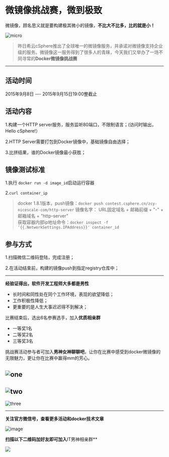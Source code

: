 # 微镜像挑战赛，微到极致

微镜像，顾名思义就是要构建极其微小的镜像，**不比大不比多，比的就是小！**

![micro](https://discuss.csphere.cn/uploads/default/original/2X/f/ffa963d67ebce4c96010ddc417a2e6bedfc1575a.jpg)

> 昨日希云cSphere推出了全球唯一的微镜像服务，并承诺对微镜像支持企业级的服务。微镜像这一服务得到了很多人的青睐，今天我们又举办了一场不同寻常的**Docker微镜像挑战赛**

---
## 活动时间

2015年9月8日 --- 2015年9月15日19:00整截止

## 活动内容

 1.构建一个HTTP server服务，服务监听80端口，不限制语言；(访问时输出，Hello cSphere!）

 2.HTTP Server需要打包到Docker镜像中，基础镜像自由选择；

 3.比拼结果，谁的Docker镜像最小获胜；

## 镜像测试标准

 1.执行 `docker run -d image_id`启动运行容器

 2.`curl container_ip`

> docker 1.8.1版本，push镜像：`docker push contest.csphere.cn/zcy-nicescale-com/http-server`
> 镜像名字： URL固定域名 + 邮箱前缀 + "-" + 邮箱域名 + "http-server"  
> 获取容器内部ip地址命令：`docker inspect -f ‘{{.NetworkSettings.IPAddress}}' container_id`

## 参与方式

 1.扫描微信二维码登陆，完成注册；

 2.在活动结束前，构建的镜像push到指定registry仓库中；

---

**经验证得出，软件开发工程师大多都是男性**

 - 长时间和同性处在同个工作环境，表现的欲望降低；
 - 工作积极性降低；
 - 更重要的是人生大事迟迟得不到解决；

比赛结束后，选出6名参赛选手，加入**优质相亲群**

- 一等奖1名 
- 二等奖2名 
- 三等奖3名

挑战赛活动参与者可加入**男神女神聊聊吧**，让你在比赛中感受到docker微镜像的无限魅力，更让你在比赛中赢得mm的芳心。

![one](https://discuss.csphere.cn/uploads/default/original/2X/b/ba7649e1a7b690f6fd715fb5b9e3eeb89b937282.jpg)
---
![two](https://discuss.csphere.cn/uploads/default/original/2X/1/1a33b5516b298870e23a94df11e255d78215f026.jpg)
---
![three](https://discuss.csphere.cn/uploads/default/original/2X/7/76ec44d1e9d942bf955af14baa90678aa80f7ee1.jpg)

---
**关注官方微信号，查看更多活动和docker技术文章**

![image](https://discuss.csphere.cn/uploads/default/original/2X/1/1f82a3e93d907fc9fb5acf552f2646b74f5706d5.jpg)

**扫描以下二维码加好友即可加入**IT男神相亲群**

![](https://discuss.csphere.cn/uploads/default/original/2X/8/8aa008ccbe103f8663f2da7416198c7097e17c69.jpg)





